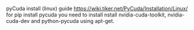 pyCuda install (linux) guide https://wiki.tiker.net/PyCuda/Installation/Linux/
for pip install pycuda you need to install nstall nvidia-cuda-toolkit, nvidia-cuda-dev and python-pycuda using apt-get.
